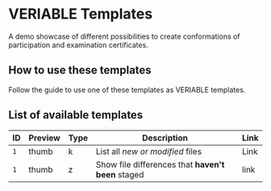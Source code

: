 # VERIABLE Templates
A demo showcase of different possibilities to create conformations of participation and examination certificates.

## How to use these templates
Follow the guide to use one of these templates as VERIABLE templates.

## List of available templates
| ID | Preview | Type | Description | Link |
| --- | --- |--- |---|---|
| `1` | thumb | k |  List all *new or modified* files | Link |
| `1` | thumb | z |Show file differences that **haven't been** staged | link |